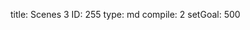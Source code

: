 title:          Scenes 3
ID:             255
type:           md
compile:        2
setGoal:        500


